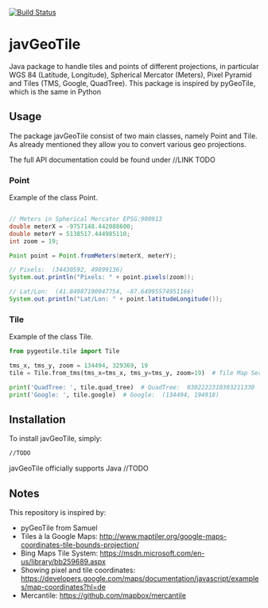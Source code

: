 [![Build Status](https://travis-ci.org/geometalab/pyGeoTile.svg?branch=master)](https://travis-ci.org/geometalab/pyGeoTile)
# javGeoTile
Java package to handle tiles and points of different projections, in particular WGS 84 (Latitude, Longitude), Spherical Mercator (Meters), Pixel Pyramid and Tiles (TMS, Google, QuadTree). This package is inspired by pyGeoTile, which is the same in Python

## Usage
The package javGeoTile consist of two main classes, namely Point and Tile.
As already mentioned they allow you to convert various geo projections.

The full API documentation could be found under //LINK TODO

### Point
Example of the class Point.
```java

// Meters in Spherical Mercator EPSG:900913
double meterX = -9757148.442088600;
double meterY = 5138517.444985110;
int zoom = 19;

Point point = Point.fromMeters(meterX, meterY);

// Pixels:  (34430592, 49899136)
System.out.println("Pixels: " + point.pixels(zoom));

// Lat/Lon:  (41.84987190947754, -87.64995574951166)
System.out.println("Lat/Lon: " + point.latitudeLongitude());
```

### Tile
Example of the class Tile.
```python
from pygeotile.tile import Tile

tms_x, tms_y, zoom = 134494, 329369, 19
tile = Tile.from_tms(tms_x=tms_x, tms_y=tms_y, zoom=19)  # Tile Map Service (TMS) X Y and zoom

print('QuadTree: ', tile.quad_tree)  # QuadTree:  0302222310303211330
print('Google: ', tile.google)  # Google:  (134494, 194918)
```

## Installation
To install javGeoTile, simply:
```bash
//TODO

```
javGeoTile officially supports Java //TODO

## Notes
This repository is inspired by:
 - pyGeoTile from Samuel
 - Tiles à la Google Maps: http://www.maptiler.org/google-maps-coordinates-tile-bounds-projection/
 - Bing Maps Tile System: https://msdn.microsoft.com/en-us/library/bb259689.aspx
 - Showing pixel and tile coordinates: https://developers.google.com/maps/documentation/javascript/examples/map-coordinates?hl=de
 - Mercantile: https://github.com/mapbox/mercantile
